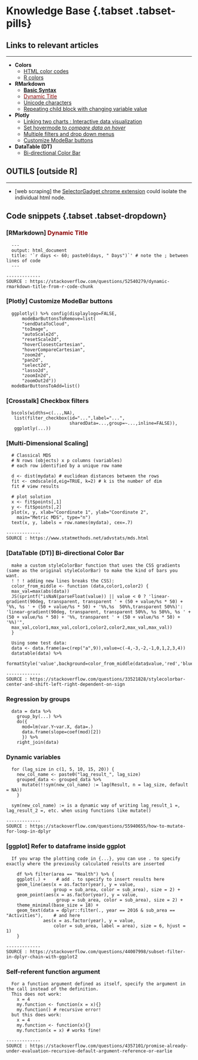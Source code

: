 **Knowledge Base** {.tabset .tabset-pills}
================

## Links to relevant articles

-----

* **Colors**
  + [HTML color codes](https://htmlcolorcodes.com/)
  + [R colors](http://www.stat.columbia.edu/~tzheng/files/Rcolor.pdf)
* **RMarkdown**
  + [**Basic Syntax**](https://www.markdownguide.org/basic-syntax/)
  + [<span style="color:DarkRed">Dynamic Title</span>](https://stackoverflow.com/questions/52540279/dynamic-rmarkdown-title-from-r-code-chunk)
  + [Unicode characters](https://jrgraphix.net/r/Unicode)
  + [Repeating child block with changing variable value](https://gist.github.com/rmoff/a043676a2f084b81a434)
* **Plotly**
  + [Linking two charts : Interactive data visualization](https://s3.amazonaws.com/assets.datacamp.com/production/course_7193/slides/chapter3.pdf)
  + [Set hovermode to *compare data on hover*](https://stackoverflow.com/questions/46730394/r-set-plotly-hovermode-to-compare-data-on-hover)
  + [Multiple filters and drop down menus](https://stackoverflow.com/questions/51718742/multiple-filters-and-drop-down-menus-for-plotly-in-r)
  + [Customize ModeBar buttons](https://stackoverflow.com/questions/37437808/how-to-custom-or-display-modebar-in-plotly)
* **DataTable (DT)**
  + [Bi-directional Color Bar](https://stackoverflow.com/questions/33521828/stylecolorbar-center-and-shift-left-right-dependent-on-sign)


## OUTILS [outside R]

-----

* [web scraping] the [SelectorGadget chrome extension](https://chrome.google.com/webstore/detail/selectorgadget/mhjhnkcfbdhnjickkkdbjoemdmbfginb?hl=en) could isolate the individual html node.


## Code snippets  {.tabset .tabset-dropdown}

### [RMarkdown] <span style="color:DarkRed">Dynamic Title</span>

      ---
      output: html_document
      title: '`r days <- 60; paste0(days, " Days")`' # note the ; between lines of code
      ---
      
    -------------
    SOURCE : https://stackoverflow.com/questions/52540279/dynamic-rmarkdown-title-from-r-code-chunk


### [Plotly] Customize ModeBar buttons

      ggplotly() %>% config(displaylogo=FALSE,  
          modeBarButtonsToRemove=list(  
          "sendDataToCloud",  
          "toImage",  
          "autoScale2d",  
          "resetScale2d",  
          "hoverClosestCartesian",  
          "hoverCompareCartesian",
          "zoom2d",
          "pan2d",
          "select2d",
          "lasso2d",
          "zoomIn2d",
          "zoomOut2d"))  
      modeBarButtonsToAdd=list()
 

### [Crosstalk] Checkbox filters

      bscols(widths=c(...,NA),
       list(filter_checkbox(id="...",label="...",
                            sharedData=...,group=~...,inline=FALSE)),
       ggplotly(...))


### [Multi-Dimensional Scaling]

      # Classical MDS
      # N rows (objects) x p columns (variables)
      # each row identified by a unique row name

      d <- dist(mydata) # euclidean distances between the rows
      fit <- cmdscale(d,eig=TRUE, k=2) # k is the number of dim
      fit # view results

      # plot solution
      x <- fit$points[,1]
      y <- fit$points[,2]
      plot(x, y, xlab="Coordinate 1", ylab="Coordinate 2",
        main="Metric MDS", type="n")
      text(x, y, labels = row.names(mydata), cex=.7)
      
    -------------
    SOURCE : https://www.statmethods.net/advstats/mds.html


### [DataTable (DT)] Bi-directional Color Bar

      make a custom styleColorBar function that uses the CSS gradients (same as the original styleColorBar) to make the kind of bars you want.
      ! ! ! adding new lines breaks the CSS):
      color_from_middle <- function (data,color1,color2) {
      max_val=max(abs(data))
      JS(sprintf("isNaN(parseFloat(value)) || value < 0 ? 'linear-gradient(90deg, transparent, transparent ' + (50 + value/%s * 50) + '%%, %s ' + (50 + value/%s * 50) + '%%,%s  50%%,transparent 50%%)': 'linear-gradient(90deg, transparent, transparent 50%%, %s 50%%, %s ' + (50 + value/%s * 50) + '%%, transparent ' + (50 + value/%s * 50) + '%%)'",
      max_val,color1,max_val,color1,color2,color2,max_val,max_val))
      }
      
      Using some test data:
      data <- data.frame(a=c(rep("a",9)),value=c(-4,-3,-2,-1,0,1,2,3,4))
      datatable(data) %>%
      formatStyle('value',background=color_from_middle(data$value,'red','blue'))
      
    -------------
    SOURCE : https://stackoverflow.com/questions/33521828/stylecolorbar-center-and-shift-left-right-dependent-on-sign


### Regression by groups

      data = data %>%
        group_by(...) %>%
        do({
          mod=lm(var.Y~var.X, data=.)
          data.frame(slope=coef(mod)[2])
          }) %>%
        right_join(data)

### Dynamic variables

      for (lag_size in c(1, 5, 10, 15, 20)) {
        new_col_name <- paste0("lag_result_", lag_size)
        grouped_data <- grouped_data %>%
          mutate(!!sym(new_col_name) := lag(Result, n = lag_size, default = NA))
        }
      
      sym(new_col_name) := is a dynamic way of writing lag_result_1 =, lag_result_2 =, etc. when using functions like mutate()
      
    -------------
    SOURCE : https://stackoverflow.com/questions/55940655/how-to-mutate-for-loop-in-dplyr

### [ggplot] Refer to dataframe inside ggplot

      If you wrap the plotting code in {...}, you can use . to specify exactly where the previously calculated results are inserted
      
        df %>% filter(area == "Health") %>% {
        ggplot(.) +    # add . to specify to insert results here
        geom_line(aes(x = as.factor(year), y = value, 
                      group = sub_area, color = sub_area), size = 2) + 
        geom_point(aes(x = as.factor(year), y = value, 
                       group = sub_area, color = sub_area), size = 2) +
        theme_minimal(base_size = 18) + 
        geom_text(data = dplyr::filter(., year == 2016 & sub_area == "Activities"),    # and here
                  aes(x = as.factor(year), y = value, 
                      color = sub_area, label = area), size = 6, hjust = 1)
        }
      
    -------------
    SOURCE : https://stackoverflow.com/questions/44007998/subset-filter-in-dplyr-chain-with-ggplot2

### Self-referent function argument

      For a function argument defined as itself, specify the argument in the call instead of the definition.
      This does not work:
        x = 4
        my.function <- function(x = x){}
        my.function() # recursive error!
      but this does work:
        x = 4
        my.function <- function(x){}
        my.function(x = x) # works fine!
      
    -------------
    SOURCE : https://stackoverflow.com/questions/4357101/promise-already-under-evaluation-recursive-default-argument-reference-or-earlie 
